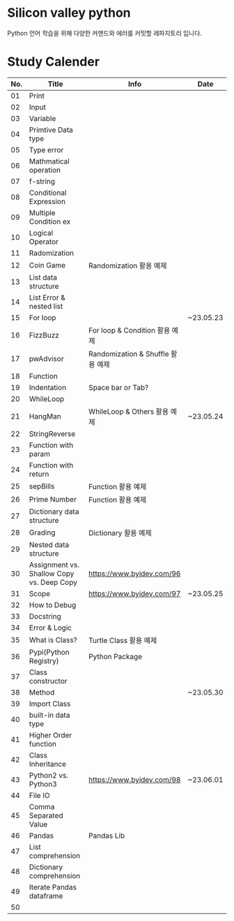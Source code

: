 # Silicon valley python
Python 언어 학습을 위해 다양한 커맨드와 에러를 커밋할 레파지토리 입니다.
# Study Calender
|No.|Title|Info|Date|
|------|---|---|---|
|01|Print|||
|02|Input|||
|03|Variable|||
|04|Primtive Data type|||
|05|Type error|||
|06|Mathmatical operation|||
|07|f-string|||
|08|Conditional Expression|||
|09|Multiple Condition ex|||
|10|Logical Operator|||
|11|Radomization|||
|12|Coin Game|Randomization 활용 예제||
|13|List data structure|||
|14|List Error & nested list|||
|15|For loop||~23.05.23|
|16|FizzBuzz|For loop & Condition 활용 예제||
|17|pwAdvisor|Randomization & Shuffle 활용 예제||
|18|Function|||
|19|Indentation|Space bar or Tab?||
|20|WhileLoop|||
|21|HangMan|WhileLoop & Others 활용 예제|~23.05.24|
|22|StringReverse|||
|23|Function with param|||
|24|Function with return|||
|25|sepBills|Function 활용 예제||
|26|Prime Number|Function 활용 예제||
|27|Dictionary data structure|||
|28|Grading|Dictionary 활용 예제||
|29|Nested data structure|||
|30|Assignment vs. Shallow Copy vs.  Deep Copy|https://www.byidev.com/96||
|31|Scope|https://www.byidev.com/97|~23.05.25|
|32|How to Debug|||
|33|Docstring|||
|34|Error & Logic|||
|35|What is Class?|Turtle Class 활용 예제||
|36|Pypi(Python Registry)|Python Package||
|37|Class constructor|||
|38|Method||~23.05.30|
|39|Import Class|||
|40|built-in data type|||
|41|Higher Order function|||
|42|Class Inheritance|||
|43|Python2 vs. Python3|https://www.byidev.com/98|~23.06.01|
|44|File IO|||
|45|Comma Separated Value|||
|46|Pandas|Pandas Lib||
|47|List comprehension|||
|48|Dictionary comprehension|||
|49|Iterate Pandas dataframe|||
|50||||
